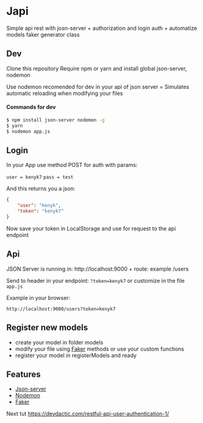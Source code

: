 # Japi

Simple api rest with josn-server + authorization and login auth + automatize models faker generator class

## Dev

Clone this repository
Require npm or yarn and install global json-server, nodemon

Use nodemon recomended for dev in your api of json server = Simulates automatic reloading when modifying your files

#### Commands for dev

```sh
$ npm install json-server nodemon -g
$ yarn
$ nodemon app.js
```

## Login

In your App use method POST for auth with params:

`user = kenyk7`
`pass = test`

And this returns you a json:

```json
{
    "user": "kenyk",
    "token": "kenyk7"
}
```

Now save your token in LocalStorage and use for request to the api endpoint


## Api

JSON Server is running in: http://localhost:9000 + route: example /users

Send to header in your endpoint: `?token=kenyk7` or customize in the file `app.js` 

Example in your browser:

`http://localhost:9000/users?token=kenyk7`


## Register new models

* create your model in folder models
* modify your file using [Faker] methods or use your custom functions
* register your model in registerModels and ready

## Features

* [Json-server]
* [Nodemon]
* [Faker]

Next tut
https://devdactic.com/restful-api-user-authentication-1/

[Json-server]: <https://github.com/typicode/json-server>
[Nodemon]: <https://github.com/remy/nodemon>
[Faker]: <https://github.com/marak/Faker.js/>